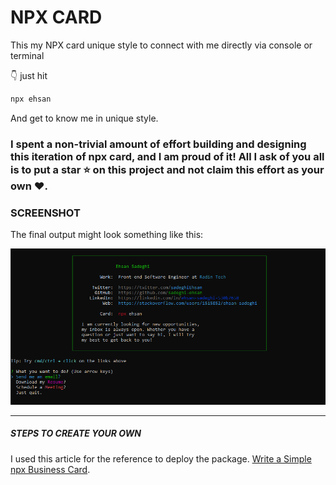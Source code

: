 # NPX CARD
This my NPX card unique style to connect with me directly via console or terminal

👇 just hit 
```bash
npx ehsan
```
And get to know me in unique style.

### I spent a non-trivial amount of effort building and designing this iteration of npx card, and I am proud of it! All I ask of you all is to put a **star** ⭐ on this project and not claim this effort as your own ♥.

### SCREENSHOT

The final output might look something like this:

![image](https://raw.githubusercontent.com/Sadeghi-Ehsan/npx_card/main/capture.png)


<hr/>

##### STEPS TO CREATE YOUR OWN
I used this article for the reference to deploy the package. 
[Write a Simple npx Business Card](https://studioelsa.se/blog/open-source-oss-npx-business-card). 
